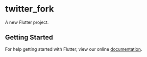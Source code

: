# twitter_fork

A new Flutter project.

## Getting Started

For help getting started with Flutter, view our online
[documentation](https://flutter.io/).
